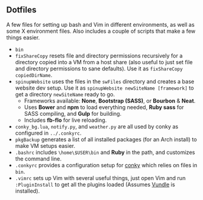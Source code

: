 ## Dotfiles

A few files for setting up bash and Vim in different environments, as well as some X environment files. Also includes a couple of scripts that make a few things easier.

 * `bin`
  * `fixShareCopy` resets file and directory permissions recursively for a directory copied into a VM from a host share (also useful to just set file and directory permissions to sane defaults). Use it as `fixShareCopy copiedDirName`.
  * `spinupWebsite` uses the files in the `swFiles` directory and creates a base website dev setup. Use it as `spinupWebsite newSiteName [framework]` to get a directory `newSiteName` ready to go.
    * Frameworks available: __None__, __Bootstrap (SASS)__, or __Bourbon__ & __Neat__.
    * Uses __Bower__ and __npm__ to load everything needed, __Ruby sass__ for SASS compiling, and __Gulp__ for building.
    * Includes __fb-flo__ for live reloading.
  * `conky_bg.lua`, `notify.py`, and `weather.py` are all used by conky as configured in `../.conkyrc`.
  * `pkgBackup` generates a list of all installed packages (for an Arch install) to make VM setups easier.
 * `.bashrc` includes `\home\$USER\bin` and __Ruby__ in the path, and customizes the command line.
 * `.conkyrc` provides a configuration setup for [conky](https://wiki.archlinux.org/index.php/conky) which relies on files in `bin`.
 * `.vimrc` sets up Vim with several useful things, just open Vim and run `:PluginInstall` to get all the plugins loaded (Assumes [Vundle](https://github.com/gmarik/Vundle.vim) is installed).
